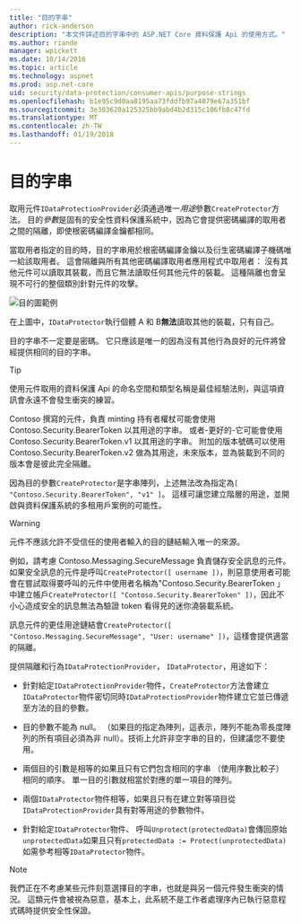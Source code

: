 ```yaml
---
title: "目的字串"
author: rick-anderson
description: "本文件詳述目的字串中的 ASP.NET Core 資料保護 Api 的使用方式。"
ms.author: riande
manager: wpickett
ms.date: 10/14/2016
ms.topic: article
ms.technology: aspnet
ms.prod: asp.net-core
uid: security/data-protection/consumer-apis/purpose-strings
ms.openlocfilehash: b1e95c9d0aa8195aa73fddfb97a4079e67a351bf
ms.sourcegitcommit: 3e303620a125325bb9abd4b2d315c106fb8c47fd
ms.translationtype: MT
ms.contentlocale: zh-TW
ms.lasthandoff: 01/19/2018
---
```

# <a name="purpose-strings"></a>目的字串

<a name="data-protection-consumer-apis-purposes"></a>

取用元件`IDataProtectionProvider`必須通過唯一*用途*參數`CreateProtector`方法。 目的*參數*是固有的安全性資料保護系統中，因為它會提供密碼編譯的取用者之間的隔離，即使根密碼編譯金鑰都相同。

當取用者指定的目的時，目的字串用於根密碼編譯金鑰以及衍生密碼編譯子機碼唯一給該取用者。 這會隔離與所有其他密碼編譯取用者應用程式中取用者： 沒有其他元件可以讀取其裝載，而且它無法讀取任何其他元件的裝載。 這種隔離也會呈現不可行的整個類別針對元件的攻擊。

![目的圖範例](purpose-strings/_static/purposes.png)

在上圖中，`IDataProtector`執行個體 A 和 B**無法**讀取其他的裝載，只有自己。

目的字串不一定要是密碼。 它只應該是唯一的因為沒有其他行為良好的元件將曾經提供相同的目的字串。

>[!TIP]
> 使用元件取用的資料保護 Api 的命名空間和類型名稱是最佳經驗法則，與這項資訊會永遠不會發生衝突的練習。
>
>Contoso 撰寫的元件，負責 minting 持有者權杖可能會使用 Contoso.Security.BearerToken 以其用途的字串。 或者-更好的-它可能會使用 Contoso.Security.BearerToken.v1 以其用途的字串。 附加的版本號碼可以使用 Contoso.Security.BearerToken.v2 做為其用途，未來版本，並為裝載到不同的版本會是彼此完全隔離。

因為目的參數`CreateProtector`是字串陣列，上述無法改為指定為`[ "Contoso.Security.BearerToken", "v1" ]`。 這樣可讓您建立階層的用途，並開啟與資料保護系統的多租用戶案例的可能性。

<a name="data-protection-contoso-purpose"></a>

>[!WARNING]
> 元件不應該允許不受信任的使用者輸入的目的鏈結輸入唯一的來源。
>
>例如，請考慮 Contoso.Messaging.SecureMessage 負責儲存安全訊息的元件。 如果安全訊息的元件是呼叫`CreateProtector([ username ])`，則惡意使用者可能會在嘗試取得要呼叫的元件中使用者名稱為"Contoso.Security.BearerToken 」 中建立帳戶`CreateProtector([ "Contoso.Security.BearerToken" ])`，因此不小心造成安全的訊息無法為驗證 token 看得見的迷你澆裝載系統。
>
>訊息元件的更佳用途鏈結會`CreateProtector([ "Contoso.Messaging.SecureMessage", "User: username" ])`，這樣會提供適當的隔離。

提供隔離和行為`IDataProtectionProvider`， `IDataProtector`，用途如下：

* 針對給定`IDataProtectionProvider`物件，`CreateProtector`方法會建立`IDataProtector`物件密切同時`IDataProtectionProvider`物件建立它並已傳遞至方法的目的參數。

* 目的參數不能為 null。 （如果目的指定為陣列，這表示，陣列不能為零長度陣列的所有項目必須為非 null）。技術上允許非空字串的目的，但建議您不要使用。

* 兩個目的引數是相等的如果且只有它們包含相同的字串 （使用序數比較子） 相同的順序。 單一目的引數就相當於對應的單一項目的陣列。

* 兩個`IDataProtector`物件相等，如果且只有在建立對等項目從`IDataProtectionProvider`具有對等用途的參數物件。

* 針對給定`IDataProtector`物件、 呼叫`Unprotect(protectedData)`會傳回原始`unprotectedData`如果且只有`protectedData := Protect(unprotectedData)`如需參考相等`IDataProtector`物件。

> [!NOTE]
> 我們正在不考慮某些元件刻意選擇目的字串，也就是與另一個元件發生衝突的情況。 這類元件會被視為惡意，基本上，此系統不是工作者處理序內已執行惡意程式碼時提供安全性保證。
